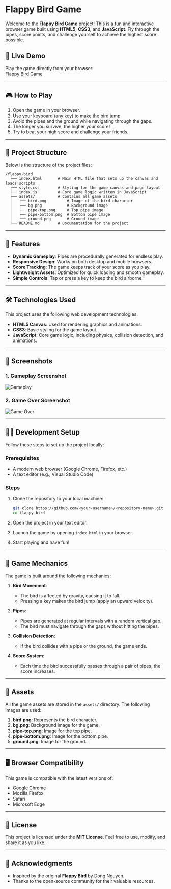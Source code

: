 # Flappy Bird Game

Welcome to the **Flappy Bird Game** project! This is a fun and interactive browser game built using **HTML5**, **CSS3**, and **JavaScript**. Fly through the pipes, score points, and challenge yourself to achieve the highest score possible.

## 🚀 Live Demo

Play the game directly from your browser:  
[Flappy Bird Game](https://<your-username>.github.io/<repository-name>/)

---

## 🎮 How to Play

1. Open the game in your browser.  
2. Use your keyboard (any key) to make the bird jump.  
3. Avoid the pipes and the ground while navigating through the gaps.  
4. The longer you survive, the higher your score!  
5. Try to beat your high score and challenge your friends.

---

## 📂 Project Structure

Below is the structure of the project files:

```plaintext
/flappy-bird
  ├── index.html       # Main HTML file that sets up the canvas and loads scripts
  ├── style.css        # Styling for the game canvas and page layout
  ├── index.js         # Core game logic written in JavaScript
  ├── assets/          # Contains all game assets
  │   ├── bird.png         # Image of the bird character
  │   ├── bg.png           # Background image
  │   ├── pipe-top.png     # Top pipe image
  │   ├── pipe-bottom.png  # Bottom pipe image
  │   └── ground.png       # Ground image
  └── README.md        # Documentation for the project
```

---

## 🌟 Features

- **Dynamic Gameplay**: Pipes are procedurally generated for endless play.  
- **Responsive Design**: Works on both desktop and mobile browsers.  
- **Score Tracking**: The game keeps track of your score as you play.  
- **Lightweight Assets**: Optimized for quick loading and smooth gameplay.  
- **Simple Controls**: Tap or press a key to keep the bird airborne.

---

## 🛠 Technologies Used

This project uses the following web development technologies:

- **HTML5 Canvas**: Used for rendering graphics and animations.  
- **CSS3**: Basic styling for the game layout.  
- **JavaScript**: Core game logic, including physics, collision detection, and animations.

---

## 📸 Screenshots

### 1. Gameplay Screenshot
![Gameplay](assets/gameplay.png)

### 2. Game Over Screenshot
![Game Over](assets/gameover.png)

---

## 🧑‍💻 Development Setup

Follow these steps to set up the project locally:

### Prerequisites

- A modern web browser (Google Chrome, Firefox, etc.)  
- A text editor (e.g., Visual Studio Code)

### Steps

1. Clone the repository to your local machine:
   ```bash
   git clone https://github.com/<your-username>/<repository-name>.git
   cd flappy-bird
   ```

2. Open the project in your text editor.

3. Launch the game by opening `index.html` in your browser.

4. Start playing and have fun!

---

## 🚧 Game Mechanics

The game is built around the following mechanics:

1. **Bird Movement**:  
   - The bird is affected by gravity, causing it to fall.  
   - Pressing a key makes the bird jump (apply an upward velocity).

2. **Pipes**:  
   - Pipes are generated at regular intervals with a random vertical gap.  
   - The bird must navigate through the gaps without hitting the pipes.

3. **Collision Detection**:  
   - If the bird collides with a pipe or the ground, the game ends.

4. **Score System**:  
   - Each time the bird successfully passes through a pair of pipes, the score increases.

---

## 🎨 Assets

All the game assets are stored in the `assets/` directory. The following images are used:

1. **bird.png**: Represents the bird character.  
2. **bg.png**: Background image for the game.  
3. **pipe-top.png**: Image for the top pipe.  
4. **pipe-bottom.png**: Image for the bottom pipe.  
5. **ground.png**: Image for the ground.

---

## 🖥 Browser Compatibility

This game is compatible with the latest versions of:

- Google Chrome  
- Mozilla Firefox  
- Safari  
- Microsoft Edge

---

## 📜 License

This project is licensed under the **MIT License**. Feel free to use, modify, and share it as you like.

---

## 🙌 Acknowledgments

- Inspired by the original **Flappy Bird** by Dong Nguyen.  
- Thanks to the open-source community for their valuable resources.

